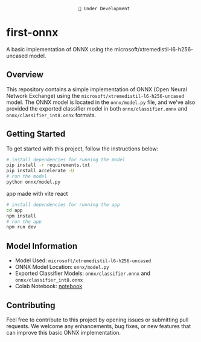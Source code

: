 <div id="header" align="center">
   <div id="badges"> 
      
      🚧 Under Development

   </div>
</div>

# first-onnx
A basic implementation of ONNX using the microsoft/xtremedistil-l6-h256-uncased model.

## Overview

This repository contains a simple implementation of ONNX (Open Neural Network Exchange) using the `microsoft/xtremedistil-l6-h256-uncased` model. The ONNX model is located in the `onnx/model.py` file, and we've also provided the exported classifier model in both `onnx/classifier.onnx` and `onnx/classifier_int8.onnx` formats.

## Getting Started
To get started with this project, follow the instructions below:

```bash
# install dependencies for running the model
pip install -r requirements.txt
pip install accelerate -U
# run the model
python onnx/model.py
```

app made with vite react 

```bash
# install dependencies for running the app
cd app
npm install
# run the app
npm run dev
```


## Model Information
- Model Used: `microsoft/xtremedistil-l6-h256-uncased`
- ONNX Model Location: `onnx/model.py`
- Exported Classifier Models: `onnx/classifier.onnx` and `onnx/classifier_int8.onnx`
- Colab Notebook: [notebook](https://colab.research.google.com/drive/1XSZRQf1T1ZZcJEEo4ofNtS4g8BNadjbR?usp=sharing)


## Contributing
Feel free to contribute to this project by opening issues or submitting pull requests. We welcome any enhancements, bug fixes, or new features that can improve this basic ONNX implementation.
